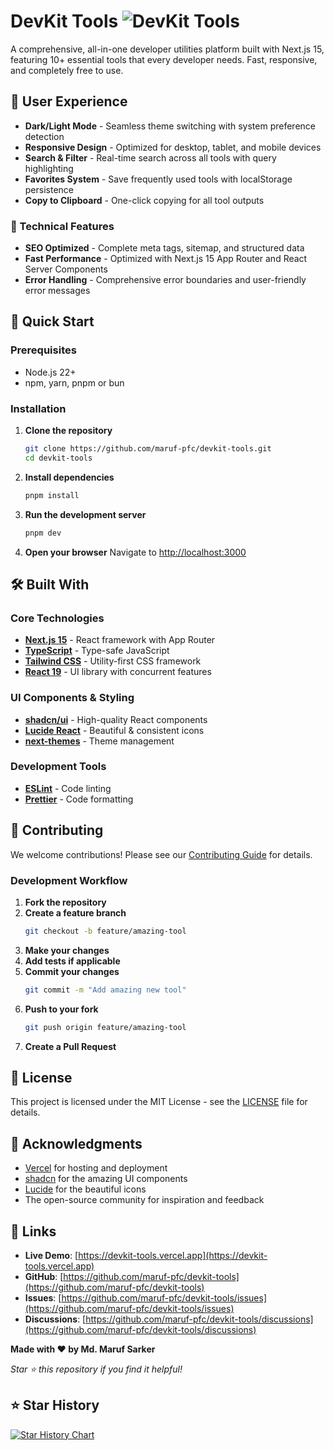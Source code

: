 # DevKit Tools ![DevKit Tools](https://img.shields.io/badge/DevKit-Tools-blue?style=for-the-badge)

A comprehensive, all-in-one developer utilities platform built with Next.js 15, featuring 10+ essential tools that every developer needs. Fast, responsive, and completely free to use.

## 🎨 User Experience

- **Dark/Light Mode** - Seamless theme switching with system preference detection
- **Responsive Design** - Optimized for desktop, tablet, and mobile devices
- **Search & Filter** - Real-time search across all tools with query highlighting
- **Favorites System** - Save frequently used tools with localStorage persistence
- **Copy to Clipboard** - One-click copying for all tool outputs

### 🚀 Technical Features

- **SEO Optimized** - Complete meta tags, sitemap, and structured data
- **Fast Performance** - Optimized with Next.js 15 App Router and React Server Components
- **Error Handling** - Comprehensive error boundaries and user-friendly error messages

## 🚀 Quick Start

### Prerequisites

- Node.js 22+
- npm, yarn, pnpm or bun

### Installation

1. **Clone the repository**

   ```bash
   git clone https://github.com/maruf-pfc/devkit-tools.git
   cd devkit-tools
   ```

2. **Install dependencies**

   ```bash
   pnpm install
   ```

3. **Run the development server**

   ```bash
   pnpm dev
   ```

4. **Open your browser**
   Navigate to [http://localhost:3000](http://localhost:3000)

## 🛠️ Built With

### Core Technologies

- **[Next.js 15](https://nextjs.org/)** - React framework with App Router
- **[TypeScript](https://www.typescriptlang.org/)** - Type-safe JavaScript
- **[Tailwind CSS](https://tailwindcss.com/)** - Utility-first CSS framework
- **[React 19](https://reactjs.org/)** - UI library with concurrent features

### UI Components & Styling

- **[shadcn/ui](https://ui.shadcn.com/)** - High-quality React components
- **[Lucide React](https://lucide.dev/)** - Beautiful & consistent icons
- **[next-themes](https://github.com/pacocoursey/next-themes)** - Theme management

### Development Tools

- **[ESLint](https://eslint.org/)** - Code linting
- **[Prettier](https://prettier.io/)** - Code formatting

## 🤝 Contributing

We welcome contributions! Please see our [Contributing Guide](./CONTRIBUTING.md) for details.

### Development Workflow

1. **Fork the repository**
2. **Create a feature branch**
   ```bash
   git checkout -b feature/amazing-tool
   ```
3. **Make your changes**
4. **Add tests if applicable**
5. **Commit your changes**
   ```bash
   git commit -m "Add amazing new tool"
   ```
6. **Push to your fork**
   ```bash
   git push origin feature/amazing-tool
   ```
7. **Create a Pull Request**

## 📝 License

This project is licensed under the MIT License - see the [LICENSE](LICENSE) file for details.

## 🙏 Acknowledgments

- [Vercel](https://vercel.com) for hosting and deployment
- [shadcn](https://twitter.com/shadcn) for the amazing UI components
- [Lucide](https://lucide.dev) for the beautiful icons
- The open-source community for inspiration and feedback

## 🔗 Links

- **Live Demo**: [https://devkit-tools.vercel.app](https://devkit-tools.vercel.app)
- **GitHub**: [https://github.com/maruf-pfc/devkit-tools](https://github.com/maruf-pfc/devkit-tools)
- **Issues**: [https://github.com/maruf-pfc/devkit-tools/issues](https://github.com/maruf-pfc/devkit-tools/issues)
- **Discussions**: [https://github.com/maruf-pfc/devkit-tools/discussions](https://github.com/maruf-pfc/devkit-tools/discussions)

**Made with ❤️ by Md. Maruf Sarker**

_Star ⭐ this repository if you find it helpful!_

## ⭐ Star History

[![Star History Chart](https://api.star-history.com/svg?repos=maruf-pfc/devkit-tools&type=Date)](https://www.star-history.com/#maruf-pfc/devkit-tools&Date)
